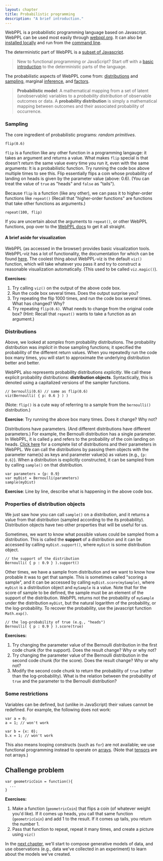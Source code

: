 ```yaml
---
layout: chapter
title: Probabilistic programming
description: "A brief introduction."
---
```



WebPPL is a probabilistic programming language based on Javascript. WebPPL can be used most easily through [webppl.org](http://webppl.org). It can also be [installed locally](http://webppl.readthedocs.io/en/dev/installation.html) and run from the [command line](http://webppl.readthedocs.io/en/dev/usage.html).

The deterministic part of WebPPL is a [subset of Javascript](http://dippl.org/chapters/02-webppl.html). 

> New to functional programming or JavaScript? Start off with a [basic introduction](http://probmods.org/chapters/13-appendix-js-basics.html) to the deterministic parts of the language.

The probabilistic aspects of WebPPL come from: [distributions](http://webppl.readthedocs.io/en/dev/distributions.html) and [sampling](http://webppl.readthedocs.io/en/dev/sample.html),
marginal [inference](http://webppl.readthedocs.io/en/dev/inference/index.html),
and [factors](http://webppl.readthedocs.io/en/dev/inference/index.html#factor).

> **Probabilistic model**: A mathematical mapping from a set of latent (unobservable) variables to a *probability distribution* of observable outcomes or data. A **probability distribution** is simply a mathematical mapping between outcomes and their associated probability of occurrence.


### Sampling

The core ingredient of probabilistic programs: *random primitives*.

~~~~
flip(0.6)
~~~~

`flip` is a function like any other function in a programming langauge: it takes an argument and returns a value. 
What makes `flip` special is that doesn't return the same value every time you run it, even with the same arguments: It is a probabilistic function. 
Try running the code box above multiple times to see this.
Flip essentially flips a coin whose probability of landing on heads is given by the parameter value (above: 0.6).
(You can treat the value of `true` as "heads" and `false` as "tails").

Because `flip` is a function (like any other), we can pass it to higher-order functions like `repeat()`
(Recall that "higher-order functions" are functions that take other functions as arguments.)

~~~~
repeat(100, flip)
~~~~

If you are uncertain about the arguments to `repeat()`, or other WebPPL functions, pop over to the [WebPPL docs](http://docs.webppl.org/en/master/functions/arrays.html#repeat) to get it all straight.

#### A brief aside for visualization

WebPPL (as accessed in the browser) provides basic visualization tools. 
WebPPL-viz has a lot of functionality, the documentation for which can be found [here](https://github.com/probmods/webppl-viz). 
The coolest thing about WebPPL-viz is the default `viz()` function, which will take whatever you pass it and try to construct a reasonable visualization automatically. 
(This used to be called `viz.magic()`).

**Exercises:**

1. Try calling `viz()` on the output of the above code box.
2. Run the code box several times. Does the output surprise you?
3. Try repeating the flip 1000 times, and run the code box several times. What has changed? Why?
4. Try repeating `flip(0.6)`. What needs to change from the original code box? (Hint: Recall that `repeat()` wants to take a function as an argument.)

### Distributions

Above, we looked at *samples* from probability distributions. 
The probability distribution was *implicit* in those sampling functions; it specified the probability of the different return values. 
When you repeatedly run the code box many times, you will start to approximate the underlying distribution better and better.

WebPPL also represents probability distributions *explicitly*. 
We call these explicit probability distributions: **distribution objects**.
Syntactically, this is denoted using a capitalized versions of the sampler functions. 

~~~~
// bernoulli(0.6) // same as flip(0.6)
viz(Bernoulli( { p: 0.6 } ) )
~~~~

(Note: `flip()` is a cute way of referring to a sample from the `bernoulli()` distribution.)

**Exercise**: Try running the above box many times. Does it change? Why not?

Distributions have parameters. (And different distributions have different parameters.)
For example, the Bernoulli distribution has a single parameter.
In WebPPL, it is called `p` and refers to the probability of the coin landing on heads.
[Click here](http://docs.webppl.org/en/master/distributions.html) for a complete list of distributions and their parameters in WebPPL.
We can call the distributions by passing them objects with the parameter name(s) as keys and parameter value(s) as values (e.g., `{p: 0.6}`).
When a distribution is explicitly constructed, it can be sampled from by calling `sample()` on that distribution.

~~~~
var parameters = {p: 0.9}
var myDist = Bernoulli(parameters)
sample(myDist)
~~~~

**Exercise**: Line by line, describe what is happening in the above code box.

### Properties of distribution objects

We just saw how you can call `sample()` on a distribution, and it returns a value from that distribution (sampled according to the its probability).
Distribution objects have two other properties that will be useful for us.

Sometimes, we want to know what possible values could be sampled from a distribution.
This is called the **support** of a distribution and it can be accessed by calling `myDist.support()`, where `myDist` is some distribution object.

~~~~
// the support of the distribution
Bernoulli( { p : 0.9 } ).support() 
~~~~

Other times, we have a sample from distribution and we want to know how probable it was to get that sample.
This is sometimes called "scoring a sample", and it can be accessed by calling `myDist.score(mySample)`, where `myDist` is a distribution object and `mySample` is a value. 
Note that for the score of sample to be defined, the sample must be an element of the support of the distribution.
WebPPL returns not the probability of `mySample` under the distribution `myDist`, but the natural logarithm of the probability, or the log-probability.
To recover the probability, use the javascript function `Math.exp()`.


~~~~
// the log-probability of true (e.g., "heads")
Bernoulli( { p : 0.9 } ).score(true)
~~~~


**Exercises:**

1. Try changing the parameter value of the Bernoulli distribution in the first code chunk (for the support). Does the result change? Why or why not?
2. Try changing the parameter value of the Bernoulli distribution in the second code chunk (for the score). Does the result change? Why or why not?
3. Modify the second code chunk to return the probability of `true` (rather than the log-probability). What is the relation between the probability of `true` and the parameter to the Bernoulli distribution?


### Some restrictions

Variables can be defined, but (unlike in JavaScript) their values cannot be redefined. For example, the following does not work:

~~~~
var a = 0;
a = 1; // won't work

var b = {x: 0};
b.x = 1; // won't work
~~~~

This also means looping constructs (such as `for`) are not available; we use functional programming instead to operate on [arrays](http://webppl.readthedocs.io/en/dev/functions/arrays.html).
(Note that [tensors](http://webppl.readthedocs.io/en/dev/functions/tensors.html) are not arrays.)



## Challenge problem

~~~~
var geometricCoin = function(){
  ...
}

~~~~

**Exercises:**

1. Make a function (`geometricCoin`) that flips a coin (of whatever weight you'd like). If it comes up heads, you call that same function (`geometricCoin`) and add 1 to the result. If it comes up tails, you return the number 1.
2. Pass that function to repeat, repeat it many times, and create a picture using `viz()`

In the [next chapter](03-simpleModels.html), we'll start to compose generative models of data, and use observations (e.g., data we've collected in an experiment) to learn about the models we've created.

